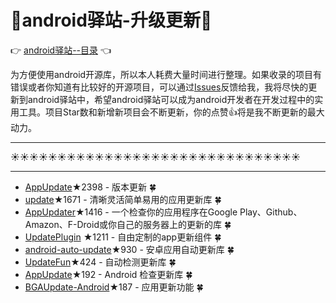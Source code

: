 # :running:android驿站-升级更新:running:
:point_right: [android驿站--目录](https://github.com/enChenging/android_posthouse) :point_left:

为方便使用android开源库，所以本人耗费大量时间进行整理。如果收录的项目有错误或者你知道有比较好的开源项目，可以通过[Issues](https://github.com/enChenging/android_posthouse/issues)反馈给我，我将尽快的更新到android驿站中，希望android驿站可以成为android开发者在开发过程中的实用工具。项目Star数和新增新项目会不断更新，你的点赞:+1:将是我不断更新的最大动力。

<HR style="FILTER: progid:DXImageTransform.Microsoft.Shadow(color:#987cb9,direction:145,strength:15)" width="100%" color=#987cb9 SIZE=1>

:sunny::sunny::sunny::sunny::sunny::sunny::sunny::sunny::sunny::sunny::sunny::sunny::sunny::sunny::sunny::sunny::sunny::sunny::sunny::sunny::sunny::sunny::sunny::sunny::sunny::sunny::sunny::sunny::sunny::sunny::sunny:
<HR style="FILTER: progid:DXImageTransform.Microsoft.Shadow(color:#987cb9,direction:145,strength:15)" width="100%" color=#987cb9 SIZE=1>


- [AppUpdate](https://github.com/WVector/AppUpdate)★2398 - 版本更新 :four_leaf_clover:
- [update](https://github.com/czy1121/update)★1671 - 清晰灵活简单易用的应用更新库 :four_leaf_clover:
- [AppUpdater](https://github.com/javiersantos/AppUpdater)★1416 - 一个检查你的应用程序在Google Play、Github、Amazon、F-Droid或你自己的服务器上的更新的库 :four_leaf_clover:
- [UpdatePlugin](https://github.com/yjfnypeu/UpdatePlugin) ★1211 - 自由定制的app更新组件 :four_leaf_clover:
- [android-auto-update](https://github.com/feicien/android-auto-update)★930 - 安卓应用自动更新库 :four_leaf_clover:
- [UpdateFun](https://github.com/hugeterry/UpdateFun)★424 - 自动检测更新库 :four_leaf_clover:
- [AppUpdate](https://github.com/fccaikai/AppUpdate)★192 - Android 检查更新库 :four_leaf_clover:
- [BGAUpdate-Android](https://github.com/bingoogolapple/BGAUpdate-Android)★187 - 应用更新功能 :four_leaf_clover:



     
